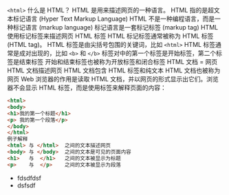 `<html>`
什么是 HTML？
HTML 是用来描述网页的一种语言。
HTML 指的是超文本标记语言 (Hyper Text Markup Language)
HTML 不是一种编程语言，而是一种标记语言 (markup language)
标记语言是一套标记标签 (markup tag)
HTML 使用标记标签来描述网页
HTML 标签
HTML 标记标签通常被称为 HTML 标签 (HTML tag)。
HTML 标签是由尖括号包围的关键词，比如 `<html>`
HTML 标签通常是成对出现的，比如 `<b>` 和 `</b>`
标签对中的第一个标签是开始标签，第二个标签是结束标签
开始和结束标签也被称为开放标签和闭合标签
HTML 文档 = 网页
HTML 文档描述网页
HTML 文档包含 HTML 标签和纯文本
HTML 文档也被称为网页
Web  浏览器的作用是读取 HTML 文档，并以网页的形式显示出它们。浏览器不会显示 HTML 标签，而是使用标签来解释页面的内容：

```html
<html>
<body>
<h1>我的第一个标题</h1>
<p> 我的第一个段落</p>
</body>
</html>
例子解释
<html> 与 </html>  之间的文本描述网页
<body> 与 </body>  之间的文本是可见的页面内容
<h1>   与  </h1>   之间的文本被显示为标题
<p>    与  </p>    之间的文本被显示为段落

```

- fdsdfdsf
- dsfsdf